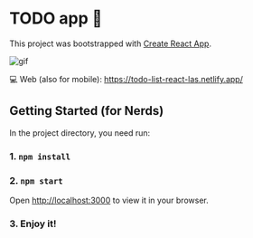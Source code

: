 # TODO app 📝

This project was bootstrapped with [Create React App](https://github.com/facebook/create-react-app).

![gif](https://user-images.githubusercontent.com/70541571/173446781-413f9cc5-41df-44d6-999c-50b9d357e638.gif)

💻 Web (also for mobile): https://todo-list-react-las.netlify.app/

## Getting Started (for Nerds)

In the project directory, you need run:

### 1. `npm install`
### 2. `npm start`

Open [http://localhost:3000](http://localhost:3000) to view it in your browser.

### 3. Enjoy it!


